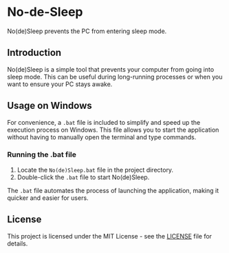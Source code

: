 # No-de-Sleep
No(de)Sleep prevents the PC from entering sleep mode.

## Introduction

No(de)Sleep is a simple tool that prevents your computer from going into sleep mode. This can be useful during long-running processes or when you want to ensure your PC stays awake.

## Usage on Windows

For convenience, a `.bat` file is included to simplify and speed up the execution process on Windows. This file allows you to start the application without having to manually open the terminal and type commands.

### Running the .bat file

1. Locate the `No(de)Sleep.bat` file in the project directory.
2. Double-click the `.bat` file to start No(de)Sleep.

The `.bat` file automates the process of launching the application, making it quicker and easier for users.

## License

This project is licensed under the MIT License - see the [LICENSE](LICENSE) file for details.
